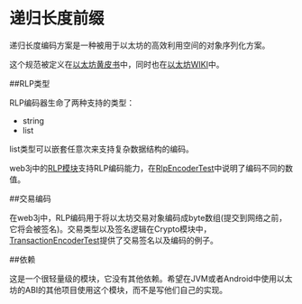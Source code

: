 # 递归长度前缀

递归长度编码方案是一种被用于以太坊的高效利用空间的对象序列化方案。

这个规范被定义在[以太坊黄皮书](http://gavwood.com/paper.pdf)中，同时也在[以太坊WIKI](https://github.com/ethereum/wiki/wiki/RLP)中。

##RLP类型

RLP编码器生命了两种支持的类型：

- string
- list

list类型可以嵌套任意次来支持复杂数据结构的编码。

web3j中的[RLP模块](https://github.com/web3j/web3j/tree/master/rlp)支持RLP编码能力，在[RlpEncoderTest](https://github.com/web3j/web3j/blob/master/rlp/src/test/java/org/web3j/rlp/RlpEncoderTest.java)中说明了编码不同的数值。

##交易编码

在web3j中，RLP编码用于将以太坊交易对象编码成byte数组(提交到网络之前，它将会被签名)。交易类型以及签名逻辑在Crypto模块中，[TransactionEncoderTest](https://github.com/web3j/web3j/blob/master/crypto/src/test/java/org/web3j/crypto/TransactionEncoderTest.java)提供了交易签名以及编码的例子。

##依赖

这是一个很轻量级的模块，它没有其他依赖。希望在JVM或者Android中使用以太坊的ABI的其他项目使用这个模块，而不是写他们自己的实现。
